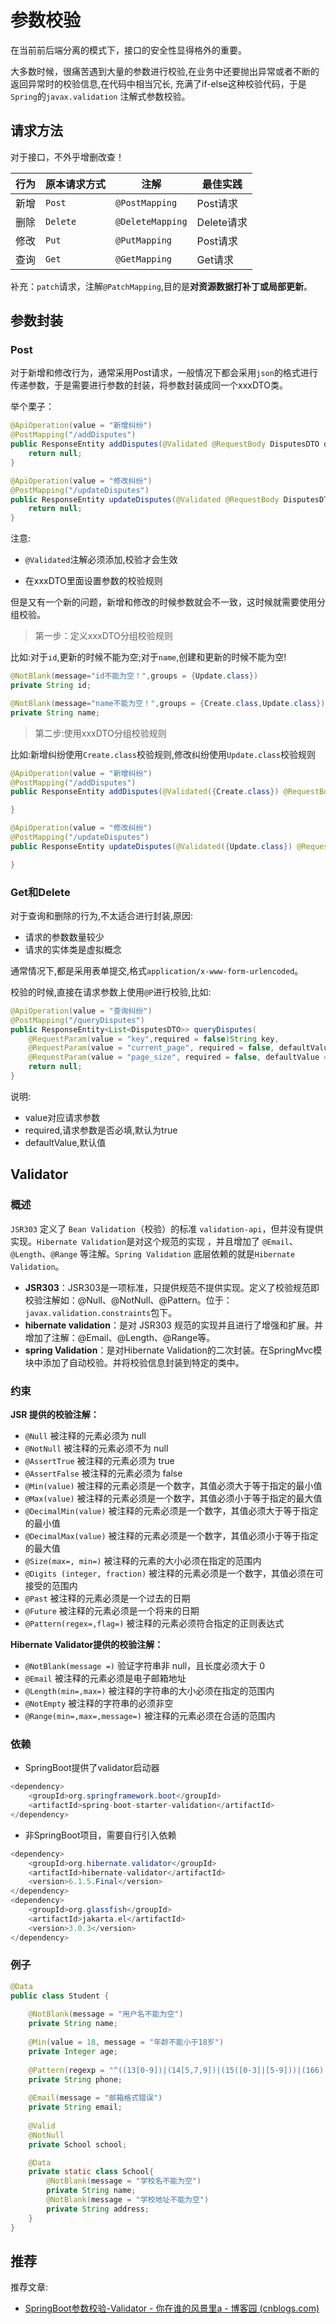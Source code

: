 # 参数校验



在当前前后端分离的模式下，接口的安全性显得格外的重要。

大多数时候，很痛苦遇到大量的参数进行校验,在业务中还要抛出异常或者不断的返回异常时的校验信息,在代码中相当冗长, 充满了if-else这种校验代码，于是`Spring`的`javax.validation` 注解式参数校验。

## 请求方法

对于接口，不外乎增删改查！

| 行为 | 原本请求方式 | 注解             | 最佳实践   |
| ---- | ------------ | ---------------- | ---------- |
| 新增 | `Post`       | `@PostMapping`   | Post请求   |
| 删除 | `Delete`     | `@DeleteMapping` | Delete请求 |
| 修改 | `Put`        | `@PutMapping`    | Post请求   |
| 查询 | `Get`        | `@GetMapping`    | Get请求    |

补充：`patch`请求，注解`@PatchMapping`,目的是**对资源数据打补丁或局部更新**。

## 参数封装

### Post

对于新增和修改行为，通常采用Post请求，一般情况下都会采用`json`的格式进行传递参数，于是需要进行参数的封装，将参数封装成同一个xxxDTO类。

举个栗子：

```java
@ApiOperation(value = "新增纠纷")
@PostMapping("/addDisputes")
public ResponseEntity addDisputes(@Validated @RequestBody DisputesDTO disputesDTO){
	return null;
}

@ApiOperation(value = "修改纠纷")
@PostMapping("/updateDisputes")
public ResponseEntity updateDisputes(@Validated @RequestBody DisputesDTO disputesDTO){
	return null;
}
```

注意:

- `@Validated`注解必须添加,校验才会生效

- 在xxxDTO里面设置参数的校验规则

但是又有一个新的问题，新增和修改的时候参数就会不一致，这时候就需要使用分组校验。

> 第一步：定义xxxDTO分组校验规则

比如:对于`id`,更新的时候不能为空;对于`name`,创建和更新的时候不能为空!

```java
@NotBlank(message="id不能为空！",groups = {Update.class})
private String id;

@NotBlank(message="name不能为空！",groups = {Create.class,Update.class})
private String name;
```

> 第二步:使用xxxDTO分组校验规则

比如:新增纠纷使用`Create.class`校验规则,修改纠纷使用`Update.class`校验规则

```java
@ApiOperation(value = "新增纠纷")
@PostMapping("/addDisputes")
public ResponseEntity addDisputes(@Validated({Create.class}) @RequestBody DisputesDTO disputesDTO){

}

@ApiOperation(value = "修改纠纷")
@PostMapping("/updateDisputes")
public ResponseEntity updateDisputes(@Validated({Update.class}) @RequestBody DisputesDTO disputesDTO){

}
```

### Get和Delete

对于查询和删除的行为,不太适合进行封装,原因:

- 请求的参数数量较少
- 请求的实体类是虚拟概念

通常情况下,都是采用表单提交,格式`application/x-www-form-urlencoded`。

校验的时候,直接在请求参数上使用`@P`进行校验,比如:

```java
@ApiOperation(value = "查询纠纷")
@PostMapping("/queryDisputes")
public ResponseEntity<List<DisputesDTO>> queryDisputes(
    @RequestParam(value = "key",required = false)String key,         
    @RequestParam(value = "current_page", required = false, defaultValue = "1") Integer currentPage,
    @RequestParam(value = "page_size", required = false, defaultValue = "10") Integer pageSize,){
    return null;
}

```

说明:

- value对应请求参数
- required,请求参数是否必填,默认为true
- defaultValue,默认值

## Validator

### 概述

`JSR303` 定义了 `Bean Validation`（校验）的标准 `validation-api`，但并没有提供实现。`Hibernate Validation`是对这个规范的实现 ，并且增加了 `@Email`、`@Length`、`@Range` 等注解。`Spring Validation` 底层依赖的就是`Hibernate Validation`。

- **JSR303**：JSR303是一项标准，只提供规范不提供实现。定义了校验规范即校验注解如：@Null、@NotNull、@Pattern。位于：`javax.validation.constraints`包下。
- **hibernate validation**：是对 JSR303 规范的实现并且进行了增强和扩展。并增加了注解：@Email、@Length、@Range等。
- **spring Validation**：是对Hibernate Validation的二次封装。在SpringMvc模块中添加了自动校验。并将校验信息封装到特定的类中。

### 约束

**JSR 提供的校验注解：**

- `@Null` 被注释的元素必须为 null
- `@NotNull` 被注释的元素必须不为 null
- `@AssertTrue` 被注释的元素必须为 true
- `@AssertFalse` 被注释的元素必须为 false
- `@Min(value)` 被注释的元素必须是一个数字，其值必须大于等于指定的最小值
- `@Max(value)` 被注释的元素必须是一个数字，其值必须小于等于指定的最大值
- `@DecimalMin(value)` 被注释的元素必须是一个数字，其值必须大于等于指定的最小值
- `@DecimalMax(value)` 被注释的元素必须是一个数字，其值必须小于等于指定的最大值
- `@Size(max=, min=)` 被注释的元素的大小必须在指定的范围内
- `@Digits (integer, fraction)` 被注释的元素必须是一个数字，其值必须在可接受的范围内
- `@Past` 被注释的元素必须是一个过去的日期
- `@Future` 被注释的元素必须是一个将来的日期
- `@Pattern(regex=,flag=)` 被注释的元素必须符合指定的正则表达式

**Hibernate Validator提供的校验注解：**

- `@NotBlank(message =)` 验证字符串非 null，且长度必须大于 0
- `@Email` 被注释的元素必须是电子邮箱地址
- `@Length(min=,max=)` 被注释的字符串的大小必须在指定的范围内
- `@NotEmpty` 被注释的字符串的必须非空
- `@Range(min=,max=,message=)` 被注释的元素必须在合适的范围内

### 依赖

- SpringBoot提供了validator启动器

```java
<dependency>
    <groupId>org.springframework.boot</groupId>
    <artifactId>spring-boot-starter-validation</artifactId>
</dependency>
```

- 非SpringBoot项目，需要自行引入依赖

```java
<dependency>
    <groupId>org.hibernate.validator</groupId>
    <artifactId>hibernate-validator</artifactId>
    <version>6.1.5.Final</version>
</dependency>
<dependency>
    <groupId>org.glassfish</groupId>
    <artifactId>jakarta.el</artifactId>
    <version>3.0.3</version>
</dependency> 
```

### 例子

```java
@Data
public class Student {
    
    @NotBlank(message = "用户名不能为空")
    private String name;
    
    @Min(value = 18, message = "年龄不能小于18岁")
    private Integer age;
    
    @Pattern(regexp = "^((13[0-9])|(14[5,7,9])|(15([0-3]|[5-9]))|(166)|(17[0,1,3,5,6,7,8])|(18[0-9])|(19[8|9]))\\d{8}$", message = "手机号格式错误")
    private String phone;
    
    @Email(message = "邮箱格式错误")
    private String email;
    
    @Valid
    @NotNull
    private School school;

    @Data
    private static class School{
        @NotBlank(message = "学校名不能为空")
        private String name;
        @NotBlank(message = "学校地址不能为空")
        private String address;
    }
}
```

## 推荐

推荐文章:

- [SpringBoot参数校验-Validator - 你在谁的风景里a - 博客园 (cnblogs.com)](https://www.cnblogs.com/sanye613/p/15027448.html)
